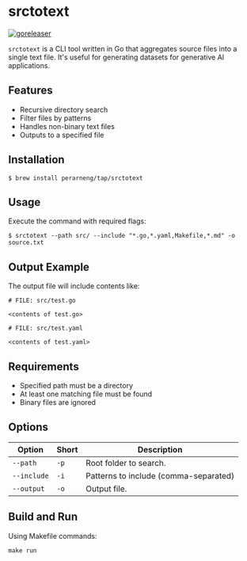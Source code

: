 # srctotext

[![goreleaser](https://github.com/PerArneng/srctotext/actions/workflows/release.yaml/badge.svg)](https://github.com/PerArneng/srctotext/actions/workflows/release.yaml)

`srctotext` is a CLI tool written in Go that aggregates
source files into a single text file. It's useful for
generating datasets for generative AI applications.




## Features

- Recursive directory search
- Filter files by patterns
- Handles non-binary text files
- Outputs to a specified file

## Installation

```shell
$ brew install perarneng/tap/srctotext
```

## Usage

Execute the command with required flags:

```shell
$ srctotext --path src/ --include "*.go,*.yaml,Makefile,*.md" -o source.txt
```

## Output Example

The output file will include contents like:

```
# FILE: src/test.go

<contents of test.go>

# FILE: src/test.yaml

<contents of test.yaml>
```

## Requirements

- Specified path must be a directory
- At least one matching file must be found
- Binary files are ignored

## Options

| Option     | Short | Description                          |
|------------|-------|--------------------------------------|
| `--path`   | `-p`  | Root folder to search.               |
| `--include`| `-i`  | Patterns to include (comma-separated)|
| `--output` | `-o`  | Output file.                         |

## Build and Run

Using Makefile commands:

```
make run
```